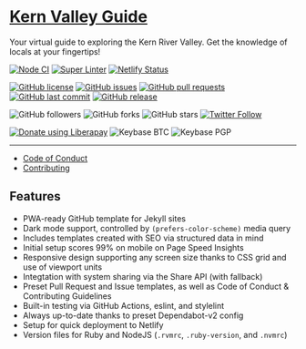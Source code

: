 # [Kern Valley Guide](https://guide.kernvalley.us)
Your virtual guide to exploring the Kern River Valley. Get the knowledge of locals at your fingertips!

<!-- [![Dependabot Status](https://api.dependabot.com/badges/status?host=github&repo=kernvalley/guide.kernvalley.us)](https://dependabot.com) -->
[![Node CI](https://github.com/kernvalley/guide.kernvalley.us/workflows/Node%20CI/badge.svg)](https://github.com/kernvalley/guide.kernvalley.us/actions)
[![Super Linter](https://github.com/kernvalley/guide.kernvalley.us/workflows/Lint%20Code%20Base/badge.svg)](https://github.com/kernvalley/guide.kernvalley.us/actions?query=workflow%3A%22Lint+Code+Base%22)
[![Netlify Status](https://api.netlify.com/api/v1/badges/252539d1-4596-41e9-9d63-97a964822b25/deploy-status)](https://app.netlify.com/sites/infallible-galileo-ac41ee/deploys)

[![GitHub license](https://img.shields.io/github/license/kernvalley/guide.kernvalley.us.svg)](https://github.com/kernvalley/guide.kernvalley.us/blob/master/LICENSE)
[![GitHub issues](https://img.shields.io/github/issues/kernvalley/guide.kernvalley.us.svg)](https://github.com/kernvalley/guide.kernvalley.us/issues)
[![GitHub pull requests](https://img.shields.io/github/issues-pr/kernvalley/guide.kernvalley.us.svg)](https://github.com/kernvalley/guide.kernvalley.us/pulls)
[![GitHub last commit](https://img.shields.io/github/last-commit/kernvalley/guide.kernvalley.us.svg)](https://github.com/kernvalley/guide.kernvalley.us/commits/master)
[![GitHub release](https://img.shields.io/github/release/kernvalley/guide.kernvalley.us.svg)](https://github.com/kernvalley/guide.kernvalley.us/releases)

![GitHub followers](https://img.shields.io/github/followers/kernvalley.svg?style=social)
![GitHub forks](https://img.shields.io/github/forks/kernvalley/guide.kernvalley.us.svg?style=social)
![GitHub stars](https://img.shields.io/github/stars/kernvalley/guide.kernvalley.us.svg?style=social)
[![Twitter Follow](https://img.shields.io/twitter/follow/kernvalley.svg?style=social)](https://twitter.com/kern_valley)

[![Donate using Liberapay](https://img.shields.io/liberapay/receives/shgysk8zer0.svg?logo=liberapay)](https://liberapay.com/shgysk8zer0/donate "Donate using Liberapay")
![Keybase BTC](https://img.shields.io/keybase/btc/shgysk8zer0.svg)
![Keybase PGP](https://img.shields.io/keybase/pgp/shgysk8zer0.svg)
- - -

- [Code of Conduct](./.github/CODE_OF_CONDUCT.md)
- [Contributing](./.github/CONTRIBUTING.md)
<!-- - [Security Policy](./.github/SECURITY.md) -->

## Features
- PWA-ready GitHub template for Jekyll sites
- Dark mode support, controlled by `(prefers-color-scheme)` media query
- Includes templates created with SEO via structured data in mind
- Initial setup scores 99% on mobile on Page Speed Insights
- Responsive design supporting any screen size thanks to CSS grid and use of viewport units
- Integtation with system sharing via the Share API (with fallback)
- Preset Pull Request and Issue templates, as well as Code of Conduct & Contributing Guidelines
- Built-in testing via GitHub Actions, eslint, and stylelint
- Always up-to-date thanks to preset Dependabot-v2 config
- Setup for quick deployment to Netlify
- Version files for Ruby and NodeJS (`.rvmrc`, `.ruby-version`, and `.nvmrc`)

